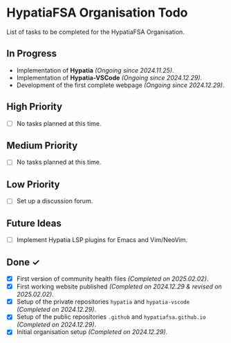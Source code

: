 # HypatiaFSA Organisation Todo

List of tasks to be completed for the HypatiaFSA Organisation.

## In Progress

- Implementation of **Hypatia**
  *(Ongoing since 2024.11.25)*.
- Implementation of **Hypatia-VSCode**
  *(Ongoing since 2024.12.29)*.
- Development of the first complete webpage
  *(Ongoing since 2024.12.29)*.

## High Priority

- [ ] No tasks planned at this time.

## Medium Priority

- [ ] No tasks planned at this time.

## Low Priority

- [ ] Set up a discussion forum.

## Future Ideas

- [ ] Implement Hypatia LSP plugins for Emacs and Vim/NeoVim.

## Done ✓

- [x] First version of community health files
      *(Completed on 2025.02.02)*.
- [x] First working website published
      *(Completed on 2024.12.29 & revised on 2025.02.02)*.
- [x] Setup of the private repositories `hypatia` and `hypatia-vscode`
      *(Completed on 2024.12.29)*.
- [x] Setup of the public repositories `.github` and `hypatiafsa.github.io`
      *(Completed on 2024.12.29)*.
- [x] Initial organisation setup
      *(Completed on 2024.12.29)*.
